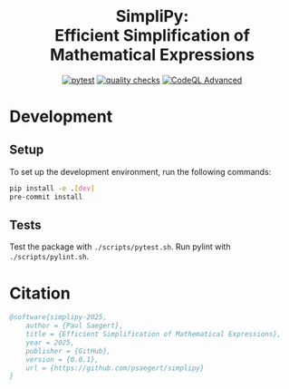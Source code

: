 <h1 align="center" style="margin-top: 0px;">SimpliPy:<br>Efficient Simplification of Mathematical Expressions</h1>

<div align="center">

[![pytest](https://github.com/psaegert/simplipy/actions/workflows/pytest.yml/badge.svg)](https://github.com/psaegert/simplipy/actions/workflows/pytest.yml)
[![quality checks](https://github.com/psaegert/simplipy/actions/workflows/pre-commit.yml/badge.svg)](https://github.com/psaegert/simplipy/actions/workflows/pre-commit.yml)
[![CodeQL Advanced](https://github.com/psaegert/simplipy/actions/workflows/codeql.yaml/badge.svg)](https://github.com/psaegert/simplipy/actions/workflows/codeql.yaml)

</div>

# Development

## Setup
To set up the development environment, run the following commands:

```sh
pip install -e .[dev]
pre-commit install
```

## Tests

Test the package with `./scripts/pytest.sh`. Run pylint with `./scripts/pylint.sh`.

# Citation
```bibtex
@software{simplipy-2025,
    author = {Paul Saegert},
    title = {Efficient Simplification of Mathematical Expressions},
    year = 2025,
    publisher = {GitHub},
    version = {0.0.1},
    url = {https://github.com/psaegert/simplipy}
}
```
